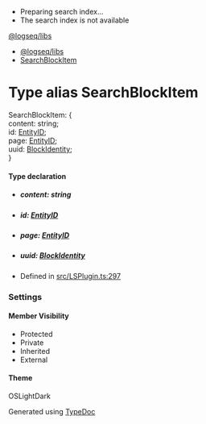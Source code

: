   * Preparing search index...
  * The search index is not available

[@logseq/libs]()

  * [@logseq/libs](../modules.html)
  * [SearchBlockItem](SearchBlockItem.html)



# Type alias SearchBlockItem

SearchBlockItem: {   
content: string;   
id: [EntityID](EntityID.html);   
page: [EntityID](EntityID.html);   
uuid: [BlockIdentity](BlockIdentity.html);   
}

#### Type declaration

  * ##### content: string

  * ##### id: [EntityID](EntityID.html)

  * ##### page: [EntityID](EntityID.html)

  * ##### uuid: [BlockIdentity](BlockIdentity.html)




  * Defined in [src/LSPlugin.ts:297](https://github.com/logseq/logseq/blob/ac1b53544/libs/src/LSPlugin.ts#L297)



###  Settings

#### Member Visibility

  * Protected
  * Private
  * Inherited
  * External



#### Theme

OSLightDark

Generated using [TypeDoc](https://typedoc.org/)
